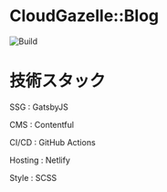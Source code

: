 # CloudGazelle::Blog

![Build](https://github.com/haryoiro/ssg-blog-example/workflows/Build%20Blog%20and%20Deploy%20to%20Netlify/badge.svg?branch=master&event=page_build)

# 技術スタック
SSG     :  GatsbyJS

CMS     :  Contentful

CI/CD   :  GitHub Actions

Hosting :  Netlify

Style   :  SCSS


